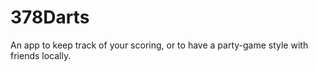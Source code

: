 # 378Darts
An app to keep track of your scoring, or to have a party-game style with friends locally.
